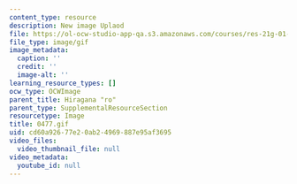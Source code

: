 ```yaml
---
content_type: resource
description: New image Uplaod
file: https://ol-ocw-studio-app-qa.s3.amazonaws.com/courses/res-21g-01-kana-spring-2010/cd60a92677e20ab24969887e95af3695_0477.gif
file_type: image/gif
image_metadata:
  caption: ''
  credit: ''
  image-alt: ''
learning_resource_types: []
ocw_type: OCWImage
parent_title: Hiragana "ro"
parent_type: SupplementalResourceSection
resourcetype: Image
title: 0477.gif
uid: cd60a926-77e2-0ab2-4969-887e95af3695
video_files:
  video_thumbnail_file: null
video_metadata:
  youtube_id: null
---
```


